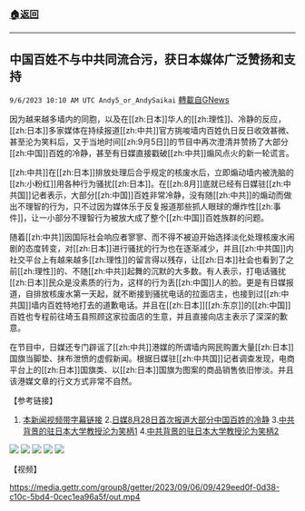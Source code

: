 ###  [:house:返回](README.md)
---


## 中国百姓不与中共同流合污，获日本媒体广泛赞扬和支持
`9/6/2023 10:10 AM UTC Andy5_or_AndySaikai` [轉載自GNews](https://gnews.org/articles/1652181)

         

因为越来越多墙内的同胞，以及在[[zh:日本]]华人的[[zh:理性]]、冷静的反应，[[zh:日本]]多家媒体在持续报道[[zh:中共]]官方挑唆墙内百姓仇日反日收效甚微、甚至沦为笑料后，又于当地时间[[zh:9月5日]]的节目中再次澄清并赞扬了大部分[[zh:中国]]百姓的冷静，甚至有日媒直接戳破[[zh:中共]]煽风点火的新一轮谎言。

[[zh:中共]]在[[zh:日本]]排放处理后合乎规定的核废水后，立即煽动墙内被洗脑的[[zh:小粉红]]用各种行为骚扰[[zh:日本]]。在[[zh:8月]]底就已经有日媒驻[[zh:中共国]]记者表示，大部分[[zh:中国]]百姓非常冷静，没有随[[zh:中共]]的煽动而做出不理智的行为，只不过因为媒体乐于反复报道那些抓人眼球的爆炸性[[zh:事件]]，让一小部分不理智行为被放大成了整个[[zh:中国]]百姓族群的问题。

随着[[zh:中共]]因国际社会响应者寥寥、而不得不被迫开始选择淡化处理核废水闹剧的态度转变，对[[zh:日本]]进行骚扰的行为也在逐渐减少，并且[[zh:中共国]]内社交平台上有越来越多[[zh:理性]]的留言得以残存，让[[zh:日本]]社会也看到了之前[[zh:理性]]的、不随[[zh:中共]]起舞的沉默的大多数。有人表示，打电话骚扰[[zh:日本]]民众是没素质的行为，这样的行为丢[[zh:中国]]人的脸。更是有日媒报道，自排放核废水第一天起，就不断接到骚扰电话的拉面店主，也接到过[[zh:中共国]]墙内百姓特地打去的道歉电话。并且在[[zh:日本]][[zh:东京]]的[[zh:中国]]百姓也专程前往埼玉县照顾这家拉面店的生意，并且直接向店主表示了深深的歉意。

在节目中，日媒还专门辟谣了[[zh:中共]]港媒的所谓墙内网民购置大量[[zh:日本]]国旗当脚垫、抹布泄愤的虚假新闻。根据日媒驻[[zh:中共国]]记者调查发现，电商平台上的[[zh:日本]]国旗类、以[[zh:日本]]国旗为图案的商品销售依旧惨淡。并且该港媒文章的行文方式非常不自然。

         

【参考链接】

1. [本新闻视频带字幕链接](https://gettr.com/post/p2pzmoy3eb8)
2.[日媒8月28日首次报道大部分中国百姓的冷静](https://gettr.com/post/p2p712j98f6)
3.[中共背景的驻日本大学教授沦为笑柄1](https://gettr.com/post/p2pewfd9d74)
4.[中共背景的驻日本大学教授沦为笑柄2](https://gettr.com/post/p2pwkj71dca)

![](https://i.imgur.com/lLqI63q.png)
![](https://i.imgur.com/mDD0OTr.png)
![](https://i.imgur.com/h1DU4rJ.png)
![](https://i.imgur.com/wF1CFB9.png)
![](https://i.imgur.com/JsOuLu3.png)

【视频】


https://media.gettr.com/group8/getter/2023/09/06/09/429eed0f-0d38-c10c-5bd4-0cec1ea96a5f/out.mp4

